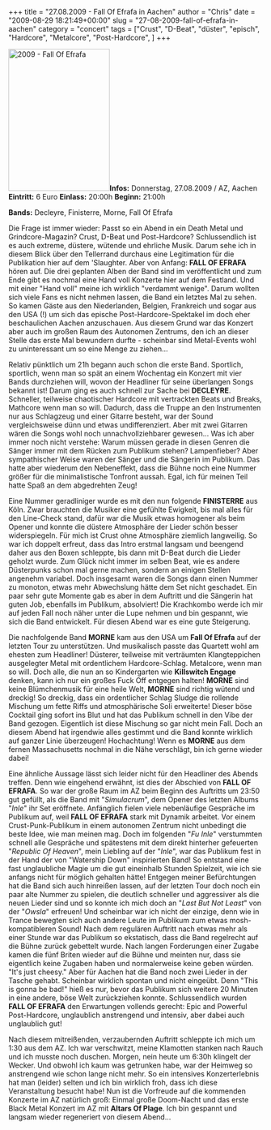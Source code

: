 +++
title = "27.08.2009 - Fall Of Efrafa in Aachen"
author = "Chris"
date = "2009-08-29 18:21:49+00:00"
slug = "27-08-2009-fall-of-efrafa-in-aachen"
category = "concert"
tags = ["Crust", "D-Beat", "düster", "episch", "Hardcore", "Metalcore", "Post-Hardcore", ]
+++

<img src="http://necroslaughter.de/wp-content/uploads/2009/08/2009-Fall-Of-Efrafa.jpg" alt="2009 - Fall Of Efrafa" title="2009 - Fall Of Efrafa" width="200" height="280" class="coverImg" />**Infos:**
Donnerstag, 27.08.2009 / AZ, Aachen
**Eintritt:** 6 Euro
**Einlass:** 20:00h
**Beginn:** 21:00h

**Bands:**
Decleyre, Finisterre, Morne, Fall Of Efrafa

Die Frage ist immer wieder: Passt so ein Abend in ein Death Metal und Grindcore-Magazin? Crust, D-Beat und Post-Hardcore? Schlussendlich ist es auch extreme, düstere, wütende und ehrliche Musik. Darum sehe ich in diesem Blick über den Tellerrand durchaus eine Legitimation für die Publikation hier auf dem 'Slaughter. Aber von Anfang: **FALL OF EFRAFA** hören auf. Die drei geplanten Alben der Band sind im veröffentlicht und zum Ende gibt es nochmal eine Hand voll Konzerte hier auf dem Festland. Und mit einer "Hand voll" meine ich wirklich "verdammt wenige". Darum wollten sich viele Fans es nicht nehmen lassen, die Band ein letztes Mal zu sehen. So kamen Gäste aus den Niederlanden, Belgien, Frankreich und sogar aus den USA (!) um sich das epische Post-Hardcore-Spektakel im doch eher beschaulichen Aachen anzuschauen. Aus diesem Grund war das Konzert aber auch im großen Raum des Autonomen Zentrums, den ich an dieser Stelle das erste Mal bewundern durfte - scheinbar sind Metal-Events wohl zu uninteressant um so eine Menge zu ziehen...

Relativ pünktlich um 21h begann auch schon die erste Band. Sportlich, sportlich, wenn man so spät an einem Wochentag ein Konzert mit vier Bands durchziehen will, wovon der Headliner für seine überlangen Songs bekannt ist! Darum ging es auch schnell zur Sache bei **DECLEYRE**. Schneller, teilweise chaotischer Hardcore mit vertrackten Beats und Breaks, Mathcore wenn man so will. Dadurch, dass die Truppe an den Instrumenten nur aus Schlagzeug und einer Gitarre besteht, war der Sound vergleichsweise dünn und etwas undifferenziert. Aber mit zwei Gitarren wären die Songs wohl noch unnachvollziehbarer gewesen... 
Was ich aber immer noch nicht verstehe: Warum müssen gerade in diesen Genren die Sänger immer mit dem Rücken zum Publikum stehen? Lampenfieber? Aber sympathischer Weise waren der Sänger und die Sängerin im Publikum. Das hatte aber wiederum den Nebeneffekt, dass die Bühne noch eine Nummer größer für die minimalistische Tonfront aussah.
Egal, ich für meinen Teil hatte Spaß an dem abgedrehten Zeug!

Eine Nummer geradliniger wurde es mit den nun folgende **FINISTERRE** aus Köln. Zwar brauchten die Musiker eine gefühlte Ewigkeit, bis mal alles für den Line-Check stand, dafür war die Musik etwas homogener als beim Opener und konnte die düstere Atmosphäre der Lieder schön besser widerspiegeln. Für mich ist Crust ohne Atmosphäre ziemlich langweilig. So war ich doppelt erfreut, dass das Intro erstmal langsam und beengend daher aus den Boxen schleppte, bis dann mit D-Beat durch die Lieder geholzt wurde. Zum Glück nicht immer im selben Beat, wie es andere Düsterpunks schon mal gerne machen, sondern an einigen Stellen angenehm variabel. Doch insgesamt waren die Songs dann einen Nummer zu monoton, etwas mehr Abwechslung hätte dem Set  nicht geschadet. Ein paar sehr gute Momente gab es aber in dem Auftritt und die Sängerin hat guten Job, ebenfalls im Publikum, absolviert! Die Krachkombo werde ich mir auf jeden Fall noch näher unter die Lupe nehmen und bin gespannt, wie sich die Band entwickelt. Für diesen Abend war es eine gute Steigerung.

Die nachfolgende Band **MORNE** kam aus den USA um **Fall Of Efrafa** auf der letzten Tour zu unterstützen. Und musikalisch passte das Quartett wohl am ehesten zum Headliner! Düsterer, teilweise mit verträumten Klangteppichen ausgelegter Metal mit ordentlichem Hardcore-Schlag. Metalcore, wenn man so will. Doch alle, die nun an so Kindergarten wie **Killswitch Engage** denken, kann ich nur ein großes Fuck Off entgegen halten! **MORNE** sind keine Blümchenmusik für eine heile Welt, **MORNE** sind richtig wütend und dreckig! So dreckig, dass ein ordentlicher Schlag Sludge die rollende Mischung um fette Riffs und atmosphärische Soli erweiterte! Dieser böse Cocktail ging sofort ins Blut und hat das Publikum schnell in den Vibe der Band gezogen.
Eigentlich ist diese Mischung so gar nicht mein Fall. Doch an diesem Abend hat irgendwie alles gestimmt und die Band konnte wirklich auf ganzer Linie überzeugen! Hochachtung! Wenn es **MORNE** aus dem fernen Massachusetts nochmal in die Nähe verschlägt, bin ich gerne wieder dabei!

Eine ähnliche Aussage lässt sich leider nicht für den Headliner des Abends treffen. Denn wie eingehend erwähnt, ist dies der Abschied von **FALL OF EFRAFA**. So war der große Raum im AZ beim Beginn des Auftritts um 23:50 gut gefüllt, als die Band mit "_Simulacrum_", dem Opener des letzten Albums "_Inle_" ihr Set eröffnete. Anfänglich fielen viele nebenläufige Gespräche im Publikum auf, weil **FALL OF EFRAFA** stark mit Dynamik arbeitet. Vor einem Crust-Punk-Publikum in einem autonomen Zentrum nicht unbedingt die beste Idee, wie man meinen mag. Doch im folgenden "_Fu Inle_" verstummten schnell alle Gespräche und spätestens mit dem direkt hinterher gefeuerten "_Republic Of Heaven_", mein Liebling auf der "_Inle_", war das Publikum fest in der Hand der von "Watership Down" inspirierten Band! So entstand eine fast unglaubliche Magie um die gut eineinhalb Stunden Spielzeit, wie ich sie anfangs nicht für möglich gehalten hätte! Entgegen meiner Befürchtungen hat die Band sich auch hinreißen lassen, auf der letzten Tour doch noch ein paar alte Nummer zu spielen, die deutlich schneller und aggressiver als die neuen Lieder sind und so konnte ich mich doch an "_Last But Not Least_" von der "_Owsla_" erfreuen! Und scheinbar war ich nicht der einzige, denn wie in Trance bewegten sich auch andere Leute im Publikum zum etwas mosh-kompatibleren Sound! Nach dem regulären Auftritt nach etwas mehr als einer Stunde war das Publikum so ekstatisch, dass die Band regelrecht auf die Bühne zurück gebettelt wurde. Nach langen Forderungen einer Zugabe kamen die fünf Briten wieder auf die Bühne und meinten nur, dass sie eigentlich keine Zugaben haben und normalerweise keine geben würden. "It's just cheesy." Aber für Aachen hat die Band noch zwei Lieder in der Tasche gehabt. Scheinbar wirklich spontan und nicht eingeübt. Denn "This is gonna be bad!" hieß es nur, bevor das Publikum sich weitere 20 Minuten in eine andere, böse Welt zurückziehen konnte. Schlussendlich wurden **FALL OF EFRAFA** den Erwartungen vollends gerecht: Epic and Powerful Post-Hardcore, unglaublich anstrengend und intensiv, aber dabei auch unglaublich gut!

Nach diesem mitreißenden, verzaubernden Auftritt schleppte ich mich um 1:30 aus dem AZ. Ich war verschwitzt, meine Klamotten stanken nach Rauch und ich musste noch duschen. Morgen, nein heute um 6:30h klingelt der Wecker. Und obwohl ich kaum was getrunken habe, war der Heimweg so anstrengend wie schon lange nicht mehr. So ein intensives Konzerterlebnis hat man (leider) selten und ich bin wirklich froh, dass ich diese Veranstaltung besucht habe! Nun ist die Vorfreude auf die kommenden Konzerte im AZ natürlich groß: Einmal große Doom-Nacht und das erste Black Metal Konzert im AZ mit **Altars Of Plage**. Ich bin gespannt und langsam wieder regeneriert von diesem Abend...
